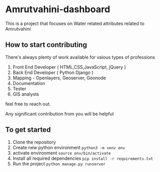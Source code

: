 # Amrutvahini-dashboard

This is a project that focuses on Water related attributes related to Amrutvahini


## How to start contributing 
There's always plenty of work available for vaious types of professions

1. Front End Developer ( HTML,CSS,JavaScript, jQuery )
2. Back End Developer ( Python Django )
3. Mapping - Openlayers, Geoserver, Geonode
4. Documentation 
5. Tester
6. GIS analysts

feel free to reach out. 

Any significant contribution from you will be helpful

## To get started 
1. Clone the repository
2. Create new python environment `python3 -m venv env` 
3. activate environment `source env/bin/activate` 
4. Install all required dependencies `pip install -r requirements.txt` 
5. Run the project `python manage.py runserver`


